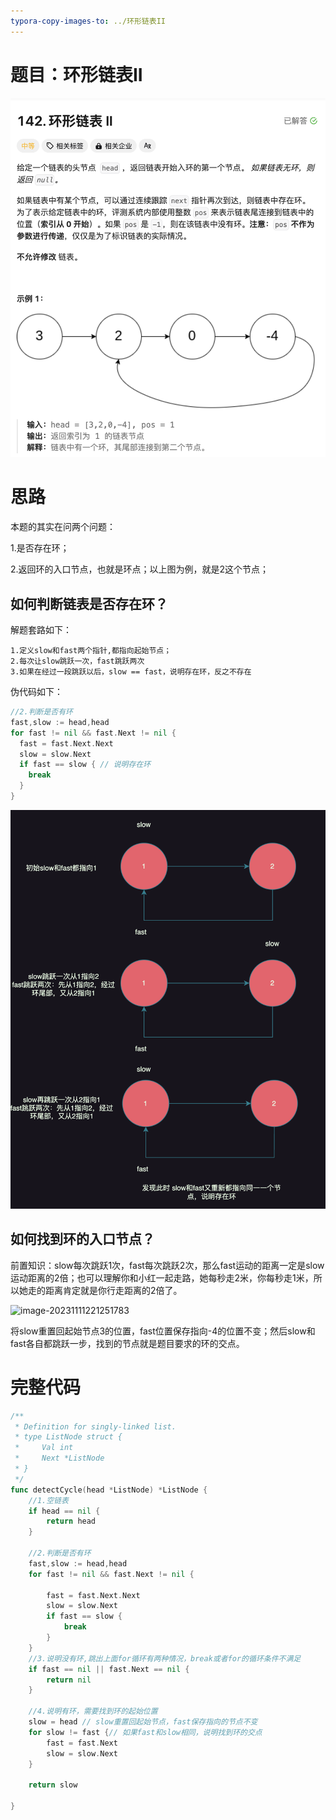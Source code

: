 ```yaml
---
typora-copy-images-to: ../环形链表II
---
```


# 题目：环形链表II



![image-20231111213312208](./image-20231111213312208.png)

# 思路

本题的其实在问两个问题：

1.是否存在环；

2.返回环的入口节点，也就是环点；以上图为例，就是2这个节点；



## 如何判断链表是否存在环？

解题套路如下：

```
1.定义slow和fast两个指针,都指向起始节点；
2.每次让slow跳跃一次，fast跳跃两次
3.如果在经过一段跳跃以后，slow == fast，说明存在环，反之不存在
```

伪代码如下：
```go
//2.判断是否有环
fast,slow := head,head
for fast != nil && fast.Next != nil {
  fast = fast.Next.Next
  slow = slow.Next
  if fast == slow { // 说明存在环
    break
  }
}
```

![image-20231111214709972](./image-20231111214709972.png)



## 如何找到环的入口节点？

前置知识：slow每次跳跃1次，fast每次跳跃2次，那么fast运动的距离一定是slow运动距离的2倍；也可以理解你和小红一起走路，她每秒走2米，你每秒走1米，所以她走的距离肯定就是你行走距离的2倍了。

![image-20231111221251783](/Users/mac/leetcode_forever/链表/相交链表/image-20231111221251783.png)

将slow重置回起始节点3的位置，fast位置保存指向-4的位置不变；然后slow和fast各自都跳跃一步，找到的节点就是题目要求的环的交点。



# 完整代码

```go
/**
 * Definition for singly-linked list.
 * type ListNode struct {
 *     Val int
 *     Next *ListNode
 * }
 */
func detectCycle(head *ListNode) *ListNode {
    //1.空链表
    if head == nil {
        return head
    }
    
    //2.判断是否有环
    fast,slow := head,head
    for fast != nil && fast.Next != nil {
        
        fast = fast.Next.Next
        slow = slow.Next
        if fast == slow {
            break
        }
    }
    //3.说明没有环,跳出上面for循环有两种情况，break或者for的循环条件不满足
    if fast == nil || fast.Next == nil {
        return nil
    }

    //4.说明有环，需要找到环的起始位置
    slow = head // slow重置回起始节点，fast保存指向的节点不变
    for slow != fast {// 如果fast和slow相同，说明找到环的交点
        fast = fast.Next
        slow = slow.Next
    }

    return slow

}
```

